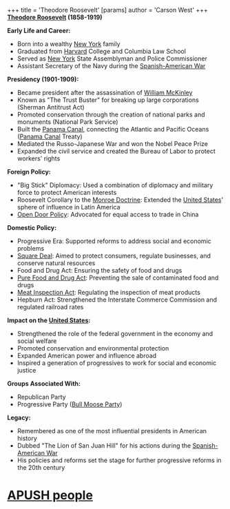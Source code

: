 +++
 title = 'Theodore Roosevelt'
[params]
	author = 'Carson West'
+++
**[Theodore Roosevelt](./../theodore-roosevelt/) (1858-1919)**

**Early Life and Career:**
* Born into a wealthy [New York](./../new-york/) family
* Graduated from [Harvard](./../harvard/) College and Columbia Law School
* Served as [New York](./../new-york/) State Assemblyman and Police Commissioner
* Assistant Secretary of the Navy during the [Spanish-American War](./../spanish-american-war/)

**Presidency (1901-1909):**
* Became president after the assassination of [William McKinley](./../william-mckinley/)
* Known as "The Trust Buster" for breaking up large corporations (Sherman Antitrust Act)
* Promoted conservation through the creation of national parks and monuments (National Park Service)
* Built the [Panama Canal](./../panama-canal/), connecting the Atlantic and Pacific Oceans ([Panama Canal](./../panama-canal/) Treaty)
* Mediated the Russo-Japanese War and won the Nobel Peace Prize
* Expanded the civil service and created the Bureau of Labor to protect workers' rights

**Foreign Policy:**
* "Big Stick" Diplomacy: Used a combination of diplomacy and military force to protect American interests
* Roosevelt Corollary to the [Monroe Doctrine](./../monroe-doctrine/): Extended the [United States](./../united-states/)' sphere of influence in Latin America
* [Open Door Policy](./../open-door-policy/): Advocated for equal access to trade in China

**Domestic Policy:**
* Progressive Era: Supported reforms to address social and economic problems
* [Square Deal](./../square-deal/): Aimed to protect consumers, regulate businesses, and conserve natural resources
* Food and Drug Act: Ensuring the safety of food and drugs
* [Pure Food and Drug Act](./../pure-food-and-drug-act/): Preventing the sale of contaminated food and drugs
* [Meat Inspection Act](./../meat-inspection-act/): Regulating the inspection of meat products
* Hepburn Act: Strengthened the Interstate Commerce Commission and regulated railroad rates

**Impact on the [United States](./../united-states/):**
* Strengthened the role of the federal government in the economy and social welfare
* Promoted conservation and environmental protection
* Expanded American power and influence abroad
* Inspired a generation of progressives to work for social and economic justice

**Groups Associated With:**
* Republican Party
* Progressive Party ([Bull Moose Party](./../bull-moose-party/))

**Legacy:**
* Remembered as one of the most influential presidents in American history
* Dubbed "The Lion of San Juan Hill" for his actions during the [Spanish-American War](./../spanish-american-war/)
* His policies and reforms set the stage for further progressive reforms in the 20th century
# [APUSH people](./../apush-people/)